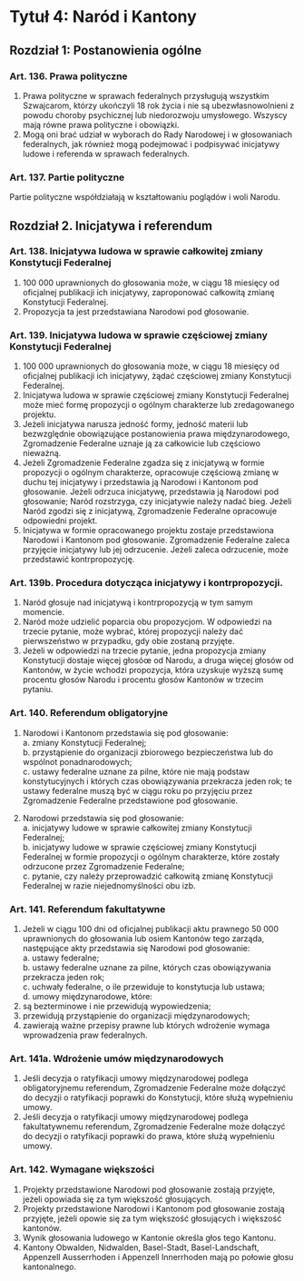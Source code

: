 # Tytuł 4: Naród i Kantony

## Rozdział 1: Postanowienia ogólne

### Art. 136. Prawa polityczne
1. Prawa polityczne w sprawach federalnych przysługują wszystkim Szwajcarom, którzy ukończyli 18 rok życia i nie są ubezwłasnowolnieni z powodu choroby psychicznej lub niedorozwoju umysłowego. Wszyscy mają równe prawa polityczne i obowiązki.
2. Mogą oni brać udział w wyborach do Rady Narodowej i w głosowaniach federalnych, jak również mogą podejmować i podpisywać inicjatywy ludowe i referenda w sprawach federalnych.

### Art. 137. Partie polityczne
Partie polityczne współdziałają w kształtowaniu poglądów i woli Narodu.

## Rozdział 2. Inicjatywa i referendum

### Art. 138. Inicjatywa ludowa w sprawie całkowitej zmiany Konstytucji Federalnej
1. 100 000 uprawnionych do głosowania może, w ciągu 18 miesięcy od oficjalnej publikacji ich inicjatywy, zaproponować całkowitą zmianę Konstytucji Federalnej.
2. Propozycja ta jest przedstawiana Narodowi pod głosowanie.

### Art. 139. Inicjatywa ludowa w sprawie częściowej zmiany Konstytucji Federalnej
1. 100 000 uprawnionych do głosowania może, w ciągu 18 miesięcy od oficjalnej publikacji ich inicjatywy, żądać częściowej zmiany Konstytucji Federalnej.
2. Inicjatywa ludowa w sprawie częściowej zmiany Konstytucji Federalnej może mieć formę propozycji o ogólnym charakterze lub zredagowanego projektu.
3. Jeżeli inicjatywa narusza jedność formy, jedność materii lub bezwzględnie obowiązujące postanowienia prawa międzynarodowego, Zgromadzenie Federalne uznaje ją za całkowicie lub częściowo nieważną.
4. Jeżeli Zgromadzenie Federalne zgadza się z inicjatywą w formie propozycji o ogólnym charakterze, opracowuje częściową zmianę w duchu tej inicjatywy i przedstawia ją Narodowi i Kantonom pod głosowanie. Jeżeli odrzuca inicjatywę, przedstawia ją Narodowi pod głosowanie; Naród rozstrzyga, czy inicjatywie należy nadać bieg. Jeżeli Naród zgodzi się z inicjatywą, Zgromadzenie Federalne opracowuje odpowiedni projekt.
5. Inicjatywa w formie opracowanego projektu zostaje przedstawiona Narodowi i Kantonom pod głosowanie. Zgromadzenie Federalne zaleca przyjęcie inicjatywy lub jej odrzucenie. Jeżeli zaleca odrzucenie, może przedstawić kontrpropozycję.

### Art. 139b. Procedura dotycząca inicjatywy i kontrpropozycji.
1. Naród głosuje nad inicjatywą i kontrpropozycją w tym samym momencie.
2. Naród może udzielić poparcia obu propozycjom. W odpowiedzi na trzecie pytanie, może wybrać, której propozycji należy dać pierwszeństwo w przypadku, gdy obie zostaną przyjęte.
3. Jeżeli w odpowiedzi na trzecie pytanie, jedna propozycja zmiany Konstytucji dostaje więcej głosóœ od Narodu, a druga więcej głosów od Kantonów, w życie wchodzi propozycja, która uzyskuje wyższą sumę procentu głosów Narodu i procentu głosów Kantonów w trzecim pytaniu. 

### Art. 140. Referendum obligatoryjne
1. Narodowi i Kantonom przedstawia się pod głosowanie:  
a. zmiany Konstytucji Federalnej;  
b. przystąpienie do organizacji zbiorowego bezpieczeństwa lub do wspólnot ponadnarodowych;  
c. ustawy federalne uznane za pilne, które nie mają podstaw konstytucyjnych i których czas obowiązywania przekracza jeden rok; te ustawy federalne muszą być w ciągu roku po przyjęciu przez Zgromadzenie Federalne przedstawione pod głosowanie.

2. Narodowi przedstawia się pod głosowanie:  
a. inicjatywy ludowe w sprawie całkowitej zmiany Konstytucji Federalnej;  
b. inicjatywy ludowe w sprawie częściowej zmiany Konstytucji Federalnej w formie propozycji o ogólnym charakterze, które zostały odrzucone przez Zgromadzenie Federalne;  
c. pytanie, czy należy przeprowadzić całkowitą zmianę Konstytucji Federalnej w razie niejednomyślności obu izb.

### Art. 141. Referendum fakultatywne
1. Jeżeli w ciągu 100 dni od oficjalnej publikacji aktu prawnego 50 000 uprawnionych do głosowania lub osiem Kantonów tego zarząda, następujące akty przedstawia się Narodowi pod głosowanie:  
a. ustawy federalne;  
b. ustawy federalne uznane za pilne, których czas obowiązywania przekracza jeden rok;  
c. uchwały federalne, o ile przewiduje to konstytucja lub ustawa;  
d. umowy międzynarodowe, które:  
  1. są bezterminowe i nie przewidują wypowiedzenia;
  2. przewidują przystąpienie do organizacji międzynarodowych;
  3. zawierają ważne przepisy prawne lub których wdrożenie wymaga wprowadzenia praw federalnych.

### Art. 141a. Wdrożenie umów międzynarodowych
1. Jeśli decyzja o ratyfikacji umowy międzynarodowej podlega obligatoryjnemu referendum, Zgromadzenie Federalne może dołączyć do decyzji o ratyfikacji poprawki do Konstytucji, które służą wypełnieniu umowy.
2. Jeśli decyzja o ratyfikacji umowy międzynarodowej podlega fakultatywnemu referendum, Zgromadzenie Federalne może dołączyć do decyzji o ratyfikacji poprawki do prawa, które służą wypełnieniu umowy.

### Art. 142. Wymagane większości
1. Projekty przedstawione Narodowi pod głosowanie zostają przyjęte, jeżeli opowiada się za tym większość głosujących.
2. Projekty przedstawione Narodowi i Kantonom pod głosowanie zostają przyjęte, jeżeli opowie się za tym większość głosujących i większość kantonów.
3. Wynik głosowania ludowego w Kantonie określa głos tego Kantonu.
4. Kantony Obwalden, Nidwalden, Basel-Stadt, Basel-Landschaft, Appenzell Ausserrhoden i Appenzell Innerrhoden mają po połowie głosu kantonalnego.
